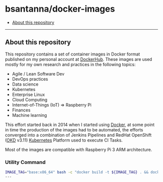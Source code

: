 # bsantanna/docker-images

  - [About this repository](#about-this-repository)

---

## About this repository

This repository contains a set of container images in Docker format published on my personal account at 
[DockerHub](https://hub.docker.com/u/bsantanna). These images are used mostly for my own research and practices in the following 
topics:
 
 * Agile / Lean Software Dev 
 * DevOps practices
 * Data science
 * Kubernetes
 * Enterprise Linux
 * Cloud Computing
 * Internet-of-Things (IoT) => Raspberry Pi
 * Finances
 * Machine learning
 
This effort started back in 2014 when I started using [Docker](https://www.docker.com), at some point in time 
the production of the images had to be automated, the efforts converged into a combination of Jenkins Pipelines and 
RedHat OpenShift ([OKD](https://www.okd.io/) v3.11) [Kubernetes](https://kubernetes.io/) Platform used to execute CI
Tasks.

Most of the images are compatible with Raspberry Pi 3 ARM architecture. 


### Utility Command
```bash
IMAGE_TAG="base:x86_64" bash -c "docker build -t ${IMAGE_TAG} . && docker push ${IMAGE_TAG}"
---
